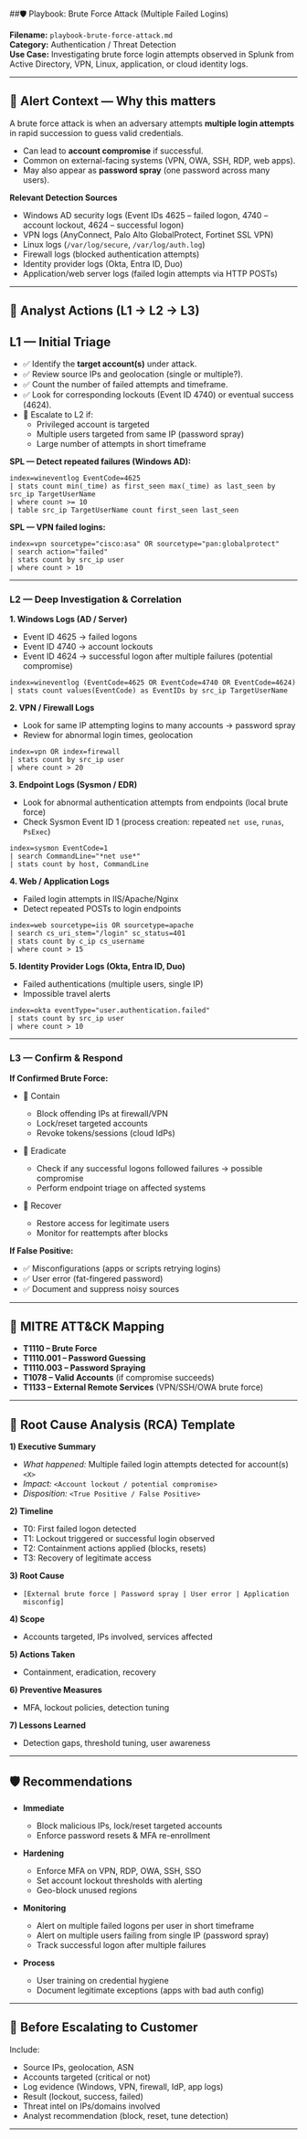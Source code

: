 ##🛡️ Playbook: Brute Force Attack (Multiple Failed Logins)

**Filename:** `playbook-brute-force-attack.md`  
**Category:** Authentication / Threat Detection  
**Use Case:** Investigating brute force login attempts observed in Splunk from Active Directory, VPN, Linux, application, or cloud identity logs.

---

## 🎯 Alert Context — Why this matters
A brute force attack is when an adversary attempts **multiple login attempts** in rapid succession to guess valid credentials.  
- Can lead to **account compromise** if successful.  
- Common on external-facing systems (VPN, OWA, SSH, RDP, web apps).  
- May also appear as **password spray** (one password across many users).  

**Relevant Detection Sources**
- Windows AD security logs (Event IDs 4625 – failed logon, 4740 – account lockout, 4624 – successful logon)  
- VPN logs (AnyConnect, Palo Alto GlobalProtect, Fortinet SSL VPN)  
- Linux logs (`/var/log/secure`, `/var/log/auth.log`)  
- Firewall logs (blocked authentication attempts)  
- Identity provider logs (Okta, Entra ID, Duo)  
- Application/web server logs (failed login attempts via HTTP POSTs)

---

## 🧭 Analyst Actions (L1 → L2 → L3)

## L1 — Initial Triage
- ✅ Identify the **target account(s)** under attack.  
- ✅ Review source IPs and geolocation (single or multiple?).  
- ✅ Count the number of failed attempts and timeframe.  
- ✅ Look for corresponding lockouts (Event ID 4740) or eventual success (4624).  
- 🚩 Escalate to L2 if:
  - Privileged account is targeted  
  - Multiple users targeted from same IP (password spray)  
  - Large number of attempts in short timeframe  

**SPL — Detect repeated failures (Windows AD):**
```spl
index=wineventlog EventCode=4625
| stats count min(_time) as first_seen max(_time) as last_seen by src_ip TargetUserName
| where count >= 10
| table src_ip TargetUserName count first_seen last_seen
````

**SPL — VPN failed logins:**

```spl
index=vpn sourcetype="cisco:asa" OR sourcetype="pan:globalprotect"
| search action="failed"
| stats count by src_ip user
| where count > 10
```

---

### L2 — Deep Investigation & Correlation

**1. Windows Logs (AD / Server)**

* Event ID 4625 → failed logons
* Event ID 4740 → account lockouts
* Event ID 4624 → successful logon after multiple failures (potential compromise)

```spl
index=wineventlog (EventCode=4625 OR EventCode=4740 OR EventCode=4624)
| stats count values(EventCode) as EventIDs by src_ip TargetUserName
```

**2. VPN / Firewall Logs**

* Look for same IP attempting logins to many accounts → password spray
* Review for abnormal login times, geolocation

```spl
index=vpn OR index=firewall
| stats count by src_ip user
| where count > 20
```

**3. Endpoint Logs (Sysmon / EDR)**

* Look for abnormal authentication attempts from endpoints (local brute force)
* Check Sysmon Event ID 1 (process creation: repeated `net use`, `runas`, `PsExec`)

```spl
index=sysmon EventCode=1
| search CommandLine="*net use*"
| stats count by host, CommandLine
```

**4. Web / Application Logs**

* Failed login attempts in IIS/Apache/Nginx
* Detect repeated POSTs to login endpoints

```spl
index=web sourcetype=iis OR sourcetype=apache
| search cs_uri_stem="/login" sc_status=401
| stats count by c_ip cs_username
| where count > 15
```

**5. Identity Provider Logs (Okta, Entra ID, Duo)**

* Failed authentications (multiple users, single IP)
* Impossible travel alerts

```spl
index=okta eventType="user.authentication.failed"
| stats count by src_ip user
| where count > 10
```

---

### L3 — Confirm & Respond

**If Confirmed Brute Force:**

* 🛑 Contain

  * Block offending IPs at firewall/VPN
  * Lock/reset targeted accounts
  * Revoke tokens/sessions (cloud IdPs)
* 🔎 Eradicate

  * Check if any successful logons followed failures → possible compromise
  * Perform endpoint triage on affected systems
* 🔁 Recover

  * Restore access for legitimate users
  * Monitor for reattempts after blocks

**If False Positive:**

* ✅ Misconfigurations (apps or scripts retrying logins)
* ✅ User error (fat-fingered password)
* ✅ Document and suppress noisy sources

---

## 🧩 MITRE ATT\&CK Mapping

* **T1110 – Brute Force**
* **T1110.001 – Password Guessing**
* **T1110.003 – Password Spraying**
* **T1078 – Valid Accounts** (if compromise succeeds)
* **T1133 – External Remote Services** (VPN/SSH/OWA brute force)

---

## 📝 Root Cause Analysis (RCA) Template

**1) Executive Summary**

* *What happened:* Multiple failed login attempts detected for account(s) `<X>`
* *Impact:* `<Account lockout / potential compromise>`
* *Disposition:* `<True Positive / False Positive>`

**2) Timeline**

* T0: First failed logon detected
* T1: Lockout triggered or successful login observed
* T2: Containment actions applied (blocks, resets)
* T3: Recovery of legitimate access

**3) Root Cause**

* `[External brute force | Password spray | User error | Application misconfig]`

**4) Scope**

* Accounts targeted, IPs involved, services affected

**5) Actions Taken**

* Containment, eradication, recovery

**6) Preventive Measures**

* MFA, lockout policies, detection tuning

**7) Lessons Learned**

* Detection gaps, threshold tuning, user awareness

---

## 🛡 Recommendations

* **Immediate**

  * Block malicious IPs, lock/reset targeted accounts
  * Enforce password resets & MFA re-enrollment

* **Hardening**

  * Enforce MFA on VPN, RDP, OWA, SSH, SSO
  * Set account lockout thresholds with alerting
  * Geo-block unused regions

* **Monitoring**

  * Alert on multiple failed logons per user in short timeframe
  * Alert on multiple users failing from single IP (password spray)
  * Track successful logon after multiple failures

* **Process**

  * User training on credential hygiene
  * Document legitimate exceptions (apps with bad auth config)

---

## 📎 Before Escalating to Customer

Include:

* Source IPs, geolocation, ASN
* Accounts targeted (critical or not)
* Log evidence (Windows, VPN, firewall, IdP, app logs)
* Result (lockout, success, failed)
* Threat intel on IPs/domains involved
* Analyst recommendation (block, reset, tune detection)

---
